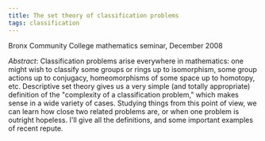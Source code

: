 ```yaml
---
title: The set theory of classification problems
tags: classification
---
```


Bronx Community College mathematics seminar, December 2008<!--more-->

*Abstract*: Classification problems arise everywhere in mathematics: one might wish to classify some groups or rings up to isomorphism, some group actions up to conjugacy, homeomorphisms of some space up to homotopy, etc. Descriptive set theory gives us a very simple (and totally appropriate) definition of the "complexity of a classification problem," which makes sense in a wide variety of cases. Studying things from this point of view, we can learn how close two related problems are, or when one problem is outright hopeless. I'll give all the definitions, and some important examples of recent repute.
